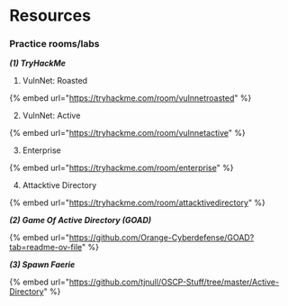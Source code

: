 # Resources

### Practice rooms/labs

_**(1) TryHackMe**_

1. VulnNet: Roasted

{% embed url="https://tryhackme.com/room/vulnnetroasted" %}

2. VulnNet: Active

{% embed url="https://tryhackme.com/room/vulnnetactive" %}

3. Enterprise

{% embed url="https://tryhackme.com/room/enterprise" %}

4. Attacktive Directory

{% embed url="https://tryhackme.com/room/attacktivedirectory" %}



_**(2) Game Of Active Directory (GOAD)**_

{% embed url="https://github.com/Orange-Cyberdefense/GOAD?tab=readme-ov-file" %}



_**(3) Spawn Faerie**_

{% embed url="https://github.com/tjnull/OSCP-Stuff/tree/master/Active-Directory" %}

